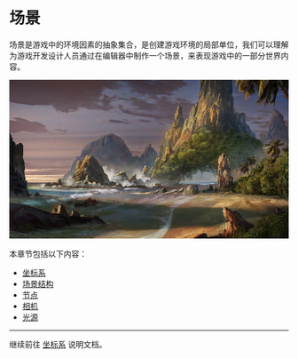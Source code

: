 # 场景

场景是游戏中的环境因素的抽象集合，是创建游戏环境的局部单位，我们可以理解为游戏开发设计人员通过在编辑器中制作一个场景，来表现游戏中的一部分世界内容。

![scene world](scene/world01.jpg)

本章节包括以下内容：

- [坐标系](coord.md)
- [场景结构](scene.md)
- [节点](node.md)
- [相机](camera.md)
- [光源](light.md)

---

继续前往 [坐标系](coord.md) 说明文档。